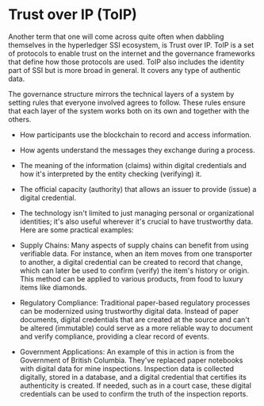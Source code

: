 # Trust over IP (ToIP)
Another term that one will come across quite often when dabbling themselves in the hyperledger SSI ecosystem, is Trust over IP.
ToIP is a set of protocols to enable trust on the internet and the governance frameworks that define how those protocols 
are used. ToIP also includes the identity part of SSI but is more broad in general. It covers any type of authentic data.

The governance structure mirrors the technical layers of a system by setting rules that everyone involved agrees to follow. 
These rules ensure that each layer of the system works both on its own and together with the others. 

- How participants use the blockchain to record and access information.
- How agents understand the messages they exchange during a process.
- The meaning of the information (claims) within digital credentials and how it's interpreted by the entity checking (verifying) it.
- The official capacity (authority) that allows an issuer to provide (issue) a digital credential.
- The technology isn't limited to just managing personal or organizational identities; it's also useful wherever it's crucial to 
  have trustworthy data. Here are some practical examples:

- Supply Chains: Many aspects of supply chains can benefit from using verifiable data. For instance, when an item moves from 
  one transporter to another, a digital credential can be created to record that change, which can later be used to confirm 
  (verify) the item's history or origin. This method can be applied to various products, from food to luxury items like diamonds.
- Regulatory Compliance: Traditional paper-based regulatory processes can be modernized using trustworthy digital data. 
  Instead of paper documents, digital credentials that are created at the source and can't be altered (immutable) could 
  serve as a more reliable way to document and verify compliance, providing a clear record of events.
- Government Applications: An example of this in action is from the Government of British Columbia. They've replaced paper 
  notebooks with digital data for mine inspections. Inspection data is collected digitally, stored in a database, and a 
  digital credential that certifies its authenticity is created. If needed, such as in a court case, these digital credentials 
  can be used to confirm the truth of the inspection reports.